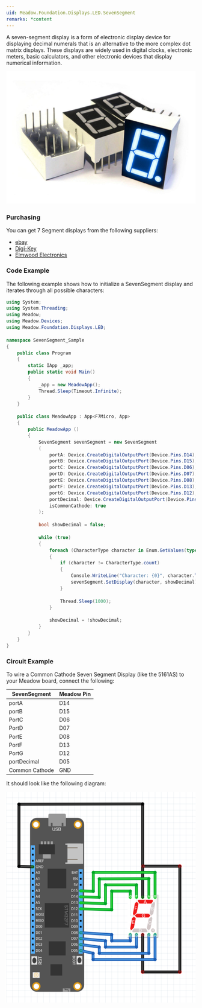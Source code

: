 ```yaml
---
uid: Meadow.Foundation.Displays.LED.SevenSegment
remarks: *content
---
```


A seven-segment display is a form of electronic display device for displaying decimal numerals that is an alternative to the more complex dot matrix displays. These displays are widely used in digital clocks, electronic meters, basic calculators, and other electronic devices that display numerical information.

![](../../API_Assets/Meadow.Foundation.Displays.LED.SevenSegment/SevenSegment.jpg)

### Purchasing

You can get 7 Segment displays from the following suppliers:

* [ebay](https://www.ebay.ca/i/382536833454?chn=ps&norover=1&mkevt=1&mkrid=706-89093-2056-0&mkcid=2&itemid=382536833454&targetid=607627058052&device=c&mktype=pla&googleloc=9060815&poi=&campaignid=1669215008&mkgroupid=63013116685&rlsatarget=pla-607627058052&abcId=1063836&merchantid=117591375&gclid=Cj0KCQjw_5rtBRDxARIsAJfxvYBVzC0Y5B2nPdn-LTI1cS-4XEHNhwh7q3XmXmod-9JrF7td50NABUwaAseaEALw_wcB)
* [Digi-Key](https://www.digikey.ca/product-detail/en/kingbright-company-llc/SA05-11SRWA/754-1677-5-ND/3084460?utm_adgroup=&mkwid=sEc2Kbmrm&pcrid=311487093563&pkw=&pmt=&pdv=c&productid=3084460&slid=&gclid=Cj0KCQjw_5rtBRDxARIsAJfxvYA-QhkE8ReFOaIaxWxF3q54830jvZKy1GHBbQu0E68FXQ5fudSMumAaAvw_EALw_wcB)
* [Elmwood Electronics](https://elmwoodelectronics.ca/products/8546?variant=28162038787&currency=CAD&utm_campaign=gs-2019-02-19&utm_source=google&utm_medium=smart_campaign&gclid=Cj0KCQjw_5rtBRDxARIsAJfxvYCC-J_psvSkkcZ5TwJHb_jiCvhzJg8Qie0PYdPdpWE8i96i65x-A9oaAqrUEALw_wcB)

### Code Example

The following example shows how to initialize a SevenSegment display and iterates through all possible characters:

```csharp
using System;
using System.Threading;
using Meadow;
using Meadow.Devices;
using Meadow.Foundation.Displays.LED;

namespace SevenSegment_Sample
{
    public class Program
    {
        static IApp _app; 
        public static void Main()
        {
            _app = new MeadowApp();
            Thread.Sleep(Timeout.Infinite);
        }
    }
    
    public class MeadowApp : App<F7Micro, App>
    {
        public MeadowApp ()
        {
            SevenSegment sevenSegment = new SevenSegment
            (
                portA: Device.CreateDigitalOutputPort(Device.Pins.D14),
                portB: Device.CreateDigitalOutputPort(Device.Pins.D15),
                portC: Device.CreateDigitalOutputPort(Device.Pins.D06),
                portD: Device.CreateDigitalOutputPort(Device.Pins.D07),
                portE: Device.CreateDigitalOutputPort(Device.Pins.D08),
                portF: Device.CreateDigitalOutputPort(Device.Pins.D13),
                portG: Device.CreateDigitalOutputPort(Device.Pins.D12),
                portDecimal: Device.CreateDigitalOutputPort(Device.Pins.D05),
                isCommonCathode: true
            );

            bool showDecimal = false;

            while (true)
            {
                foreach (CharacterType character in Enum.GetValues(typeof(CharacterType)))
                {
                    if (character != CharacterType.count)
                    {
                        Console.WriteLine("Character: {0}", character.ToString());
                        sevenSegment.SetDisplay(character, showDecimal);
                    }

                    Thread.Sleep(1000);
                }

                showDecimal = !showDecimal;
            }            
        }
    }
}
```

### Circuit Example

To wire a Common Cathode Seven Segment Display (like the 5161AS) to your Meadow board, connect the following:

| SevenSegment   | Meadow Pin |
|----------------|------------|
| portA          | D14        |
| portB          | D15        |
| PortC          | D06        |
| PortD          | D07        |
| PortE          | D08        |
| PortF          | D13        |
| PortG          | D12        |
| portDecimal    | D05        |
| Common Cathode | GND        |

It should look like the following diagram:

![](../../API_Assets/Meadow.Foundation.Displays.LED.SevenSegment/SevenSegment_Frizzing.png)
